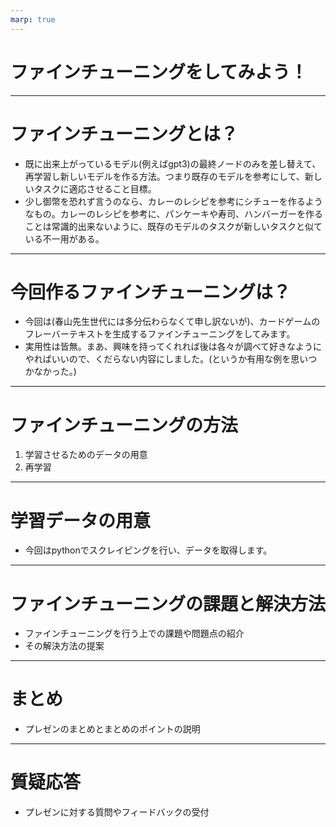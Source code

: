 ```yaml
---
marp: true
---
```


# ファインチューニングをしてみよう！

---

# ファインチューニングとは？

- 既に出来上がっているモデル(例えばgpt3)の最終ノードのみを差し替えて、再学習し新しいモデルを作る方法。つまり既存のモデルを参考にして、新しいタスクに適応させること目標。
- 少し御幣を恐れず言うのなら、カレーのレシピを参考にシチューを作るようなもの。カレーのレシピを参考に、パンケーキや寿司、ハンバーガーを作ることは常識的出来ないように、既存のモデルのタスクが新しいタスクと似ている不一用がある。

---

# 今回作るファインチューニングは？

- 今回は(春山先生世代には多分伝わらなくて申し訳ないが)、カードゲームのフレーバーテキストを生成するファインチューニングをしてみます。
- 実用性は皆無。まあ、興味を持ってくれれば後は各々が調べて好きなようにやればいいので、くだらない内容にしました。(というか有用な例を思いつかなかった。)

---

# ファインチューニングの方法

1. 学習させるためのデータの用意
2. 再学習

---

# 学習データの用意

- 今回はpythonでスクレイピングを行い、データを取得します。

---

# ファインチューニングの課題と解決方法

- ファインチューニングを行う上での課題や問題点の紹介
- その解決方法の提案

---

# まとめ

- プレゼンのまとめとまとめのポイントの説明

---

# 質疑応答

- プレゼンに対する質問やフィードバックの受付
